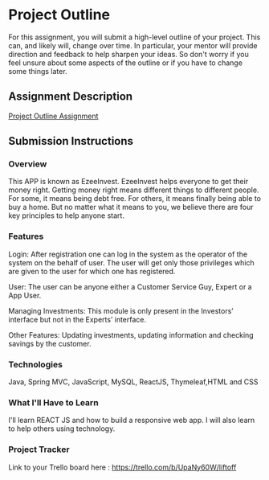 # Project Outline
For this assignment, you will submit a high-level outline of your project. This can, and likely will, change over time. In particular, your mentor will provide direction and feedback to help sharpen your ideas. So don't worry if you feel unsure about some aspects of the outline or if you have to change some things later.

## Assignment Description
[Project Outline Assignment](https://education.launchcode.org/liftoff/modules/assignments/project-outline)

## Submission Instructions

### Overview
This APP is known as EzeeInvest. EzeeInvest helps everyone to get their money right. 
Getting money right means different things to different people. 
For some, it means being debt free. 
For others, it means finally being able to buy a home. 
But no matter what it means to you, we believe there are four key principles to help anyone start.


### Features
Login: After registration one can log in the system as the operator of the system on the behalf of user. The user will get only those privileges which are given to the user for which one has registered.

User: The user can be anyone either a Customer Service Guy, Expert or a App User.

Managing Investments: This module is only present in the Investors’ interface but not in the Experts’ interface. 

Other Features: Updating investments, updating information and checking savings by the customer.
### Technologies
Java, Spring MVC, JavaScript, MySQL, ReactJS, Thymeleaf,HTML and CSS
### What I'll Have to Learn
I'll learn REACT JS and how to build a responsive web app. I will also learn to help others using technology.
### Project Tracker
Link to your Trello board here : https://trello.com/b/UpaNy60W/liftoff

